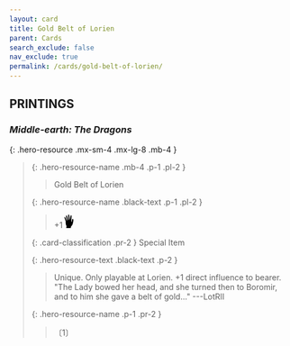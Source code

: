 ```yaml
---
layout: card
title: Gold Belt of Lorien
parent: Cards
search_exclude: false
nav_exclude: true
permalink: /cards/gold-belt-of-lorien/
---
```


## PRINTINGS


### _Middle-earth: The Dragons_

{: .hero-resource .mx-sm-4 .mx-lg-8 .mb-4 }
> {: .hero-resource-name .mb-4 .p-1 .pl-2 }
> > <div class="card-mp"></div>
> > <div class="card-name">Gold Belt of Lorien</div>
>
> {: .hero-resource-name .black-text .p-1 .pl-2 }
> > +1![](/assets/images/di.svg)
>
> {: .card-classification .pr-2 }
> Special Item
>
> {: .hero-resource-text .black-text .p-2 }
> > Unique. Only playable at Lorien. +1 direct influence to bearer.   "The Lady bowed her head, and she turned then to Boromir, and to him she gave a belt of gold..." ---LotRII 
> 
> {: .hero-resource-name .p-1 .pr-2 }
> > <div class="card-shield"></div>
> > <div class="card-corruption">〔1〕</div>
